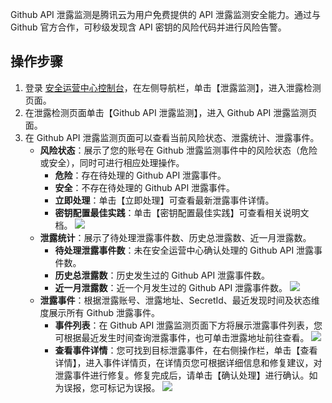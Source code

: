 Github API 泄露监测是腾讯云为用户免费提供的 API 泄露监测安全能力。通过与 Github 官方合作，可秒级发现含 API 密钥的风险代码并进行风险告警。

## 操作步骤
1. 登录 [安全运营中心控制台](https://console.cloud.tencent.com/ssav2/monitor)，在左侧导航栏，单击【泄露监测】，进入泄露检测页面。
2. 在泄露检测页面单击【Github API 泄露监测】，进入 Github API 泄露监测页面。
2. 在 Github API 泄露监测页面可以查看当前风险状态、泄露统计、泄露事件。
	- **风险状态**：展示了您的账号在 Github 泄露监测事件中的风险状态（危险或安全），同时可进行相应处理操作。
		- **危险**：存在待处理的 Github API 泄露事件。
		- **安全**：不存在待处理的 Github API 泄露事件。
		- **立即处理**：单击【立即处理】可查看最新泄露事件详情。
		- **密钥配置最佳实践**：单击【密钥配置最佳实践】可查看相关说明文档。
![](https://main.qcloudimg.com/raw/409dbbf3338c08e948c3e82202a21927.png)
	- **泄露统计**：展示了待处理泄露事件数、历史总泄露数、近一月泄露数。
		- **待处理泄露事件数**：未在安全运营中心确认处理的 Github API 泄露事件数。
		- **历史总泄露数**：历史发生过的 Github API 泄露事件数。
		- **近一月泄露数**：近一个月发生过的 Github API 泄露事件数。
	![](https://main.qcloudimg.com/raw/5ec0bb719d779daaa718d0c6bc1b8c0e.png)
	- **泄露事件**：根据泄露账号、泄露地址、SecretId、最近发现时间及状态维度展示所有 Github 泄露事件。
		- **事件列表**：在 Github API 泄露监测页面下方将展示泄露事件列表，您可根据最近发生时间查询泄露事件，也可单击泄露地址前往查看。
![](https://main.qcloudimg.com/raw/4d2f681cf52a6285b67ebbeefb628f78.png)
		- **查看事件详情**：您可找到目标泄露事件，在右侧操作栏，单击【查看详情】，进入事件详情页，在详情页您可根据详细信息和修复建议，对泄露事件进行修复。修复完成后，请单击【确认处理】进行确认。如为误报，您可标记为误报。
	![](https://main.qcloudimg.com/raw/814eb5c18746c7bd859d9d922474d972.png)
